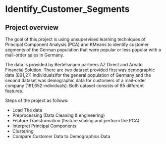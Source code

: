 # Identify_Customer_Segments
## Project overview
The goal of this project is using unsupervised learning techniques of Principal Component Analysis (PCA) and KMeans to identify customer segments of the German population that were popular or less popular with a mail-order sales in Germany.

The data is provided by Bertelsmann partners AZ Direct and Arvato Financial Solution. There are two dataset provided first was demographic data (891,211 individuals)for the general population of Germany and the second dataset was demographic data for customers of a mail-order company (191,652 individuals). Both dataset consists of 85 different features.

Steps of the project as follows:

- Load The data
- Preprocessing (Data Cleaning & engineering)
- Feature Transformation (feature scaling and perform the PCA)
- Interpret Principal Components
- Clustering
- Compare Customer Data to Demographics Data
